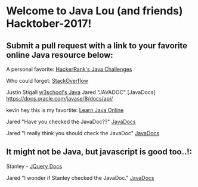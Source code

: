# Welcome to Java Lou (and friends) Hacktober-2017!

## Submit a  pull request with a link to your favorite online Java resource below:

A personal favorite: [HackerRank's Java Challenges](https://www.hackerrank.com/domains/java/java-introduction)

Who could forget: [StackOverflow](stackoverflow.com)

Justin Stigall [w3school's Java](https://www.w3schools.in/java-tutorial/)
Jared "JAVADOC" [JavaDocs] https://docs.oracle.com/javase/8/docs/api/

kevin hey this is my favortite: [Learn Java Online](http://www.learnjavaonline.org/)

Jared "Have you checked the JavaDoc??" [JavaDocs](https://docs.oracle.com/javase/8/docs/api/)

Jared "I really think you should check the JavaDoc" [JavaDocs](https://docs.oracle.com/javase/8/docs/api/)

## It might not be Java, but javascript is good too..!:

Stanley - [JQuery Docs](https://api.jquery.com/)

Jared "I wonder if Stanley checked the JavaDoc." [JavaDocs](https://docs.oracle.com/javase/8/docs/api/)
